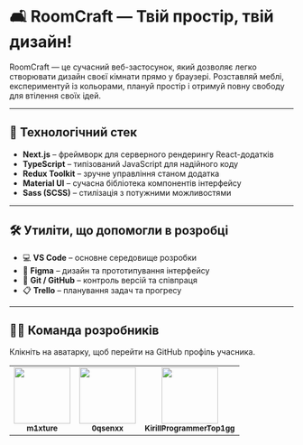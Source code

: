 # 🛋️ RoomCraft — Твій простір, твій дизайн!

RoomCraft — це сучасний веб-застосунок, який дозволяє легко створювати дизайн своєї кімнати прямо у браузері. Розставляй меблі, експериментуй із кольорами, плануй простір і отримуй повну свободу для втілення своїх ідей.

---

## 🚀 Технологічний стек

- **Next.js** – фреймворк для серверного рендерингу React-додатків
- **TypeScript** – типізований JavaScript для надійного коду
- **Redux Toolkit** – зручне управління станом додатка
- **Material UI** – сучасна бібліотека компонентів інтерфейсу
- **Sass (SCSS)** – стилізація з потужними можливостями

---

## 🛠️ Утиліти, що допомогли в розробці

- 💻 **VS Code** – основне середовище розробки
- 🎨 **Figma** – дизайн та прототипування інтерфейсу
- 🌱 **Git / GitHub** – контроль версій та співпраця
- 📋 **Trello** – планування задач та прогресу

---

## 👨‍💻 Команда розробників

Клікніть на аватарку, щоб перейти на GitHub профіль учасника.

<table>
  <tr>
    <td align="center">
      <a href="https://github.com/m1xture" target="_blank">
        <img src="https://avatars.githubusercontent.com/u/86604702?v=4" width="100px;" alt=""/>
        <br /><sub><b>m1xture</b></sub>
      </a>
    </td>
    <td align="center">
      <a href="https://github.com/0qsenxx" target="_blank">
        <img src="https://avatars.githubusercontent.com/u/102693358?v=4" width="100px;" alt=""/>
        <br /><sub><b>0qsenxx</b></sub>
      </a>
    </td>
    <td align="center">
      <a href="https://github.com/KirillProgrammerTop1gg" target="_blank">
        <img src="https://avatars.githubusercontent.com/u/122130288?v=4" width="100px;" alt=""/>
        <br /><sub><b>KirillProgrammerTop1gg</b></sub>
      </a>
    </td>
  </tr>
</table>
